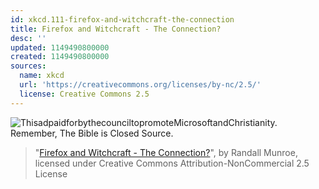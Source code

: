 ```yaml
---
id: xkcd.111-firefox-and-witchcraft-the-connection
title: Firefox and Witchcraft - The Connection?
desc: ''
updated: 1149490800000
created: 1149490800000
sources:
  name: xkcd
  url: 'https://creativecommons.org/licenses/by-nc/2.5/'
  license: Creative Commons 2.5
---
```

![ThisadpaidforbythecounciltopromoteMicrosoftandChristianity.  Remember, The Bible is Closed Source.](https://imgs.xkcd.com/comics/firefox_wicca.png)
> "[Firefox and Witchcraft - The Connection?](https://xkcd.com/111/)", by Randall Munroe, licensed under Creative Commons Attribution-NonCommercial 2.5 License
